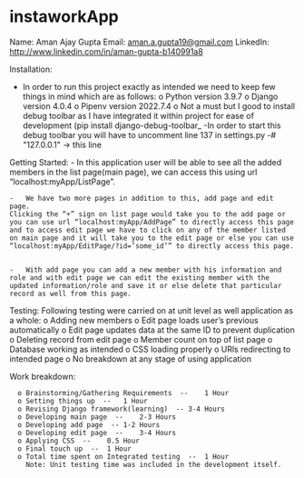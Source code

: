 # instaworkApp

Name: Aman Ajay Gupta
Email: aman.a.gupta19@gmail.com
LinkedIn: http://www.linkedin.com/in/aman-gupta-b140991a8


Installation:
-	In order to run this project exactly as intended we need to keep few things in mind which are as follows:
    o	Python version 3.9.7
    o	Django version 4.0.4
    o	Pipenv version 2022.7.4
    o	Not a must but I good to install debug toolbar as I have integrated it within project for ease of development (pip install django-debug-toolbar_
        -In order to start this debug toolbar you will have to uncomment line 137 in settings.py 
        -# "127.0.0.1" -> this line


Getting Started:
    -	In this application user will be able to see all the added members in the list page(main page), 
    we can access this using url “localhost:myApp/ListPage”.

    -	We have two more pages in addition to this, add page and edit page. 
    Clicking the “+” sign on list page would take you to the add page or you can use url “localhost:myApp/AddPage” to directly access this page 
    and to access edit page we have to click on any of the member listed on main page and it will take you to the edit page or else you can use “localhost:myApp/EditPage/?id=’some_id’” to directly access this page.


    -	With add page you can add a new member with his information and role and with edit page we can edit the existing member with the updated information/role and save it or else delete that particular record as well from this page.


Testing:
Following testing were carried on at unit level as well application as a whole:
      o	Adding new members
      o	Edit page loads user’s previous automatically
      o	Edit page updates data at the same ID to prevent duplication
      o	Deleting record from edit page
      o	Member count on top of list page
      o	Database working as intended
      o	CSS loading properly
      o	URls redirecting to intended page
      o	No breakdown at any stage of using application
      
      
Work breakdown:

      o Brainstorming/Gathering Requirements  --	1 Hour
      o Setting things up  --	1 Hour
      o Revising Django framework(learning)  --	3-4 Hours
      o Developing main page  --	2-3 Hours
      o Developing add page  --	1-2 Hours
      o Developing edit page  --	3-4 Hours
      o Applying CSS  --	0.5 Hour
      o Final touch up  --	1 Hour
      o Total time spent on Integrated testing  --	1 Hour
        Note: Unit testing time was included in the development itself.

